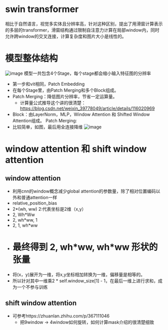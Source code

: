 # swin transformer
相比于自然语言，视觉多实体且分辨率高，针对这种区别，提出了用滑窗计算表示的多层的transformer，滑窗结构通过限制自注意力计算在局部window内，同时允许跨window的交叉连接，计算复杂度和图片大小是线性的。
# 模型整体结构
![image](https://user-images.githubusercontent.com/94423063/143673823-da47688a-313b-4258-bd9b-932cb3baa057.png)
模型一共包含4个Stage，每个stage都会缩小输入特征图的分辨率
- 第一步和vit相同，Patch Embedding
- 在每个Stage里，由Patch Merging和多个Block组成。
- Patch Merging：降低图片分辨率，节省一定运算量。
  - 计算量公式推导这个讲的很清楚：https://blog.csdn.net/weixin_39778049/article/details/116020969
- Block：由LayerNorm，MLP，Window Attention 和 Shifted Window Attention组成。
Patch Merging:
- 比较简单，如图，最后用全连接降维
![image](https://user-images.githubusercontent.com/94423063/143674093-172ed875-83d7-42fc-be06-84717da1eba4.png)
# window attention 和 shift window attention
## window attention
- 利用cnn的window概念减少global attention的参数量，除了相对位置编码以外和普通attention一样
- relative_position_bias 
-  2*(wh, ww) 2:代表坐标是2维（x,y）
-  2, Wh\*Ww
-  2, wh\*ww, 1
-  2, 1, wh\*ww
-  # 最终得到 2, wh\*ww, wh\*ww 形状的张量
-  将(x，y)展开为一维，将x,y坐标相加转换为一维，偏移量是相等的。
-  所以针对其中一维乘2 * self.window_size[1] - 1，在最后一维上进行求和，成为一个不参与训练
## shift window attention
- 可参考https://zhuanlan.zhihu.com/p/367111046
  - 把9window -> 4window如何旋转，如何计算mask介绍的很清楚细致
